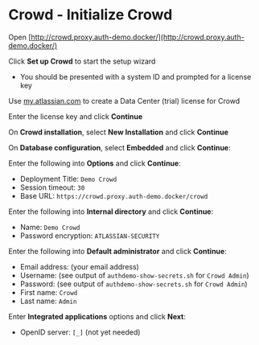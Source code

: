 # Crowd - Initialize Crowd

Open [http://crowd.proxy.auth-demo.docker/](http://crowd.proxy.auth-demo.docker/)

Click **Set up Crowd** to start the setup wizard

* You should be presented with a system ID and prompted for a license key

Use [my.atlassian.com](https://my.atlassian.com/) to create a Data Center (trial) license for Crowd

Enter the license key and click **Continue**

On **Crowd installation**, select **New Installation**  and click **Continue**

On **Database configuration**, select **Embedded** and click **Continue**:

Enter the following into **Options** and click **Continue**:

* Deployment Title: `Demo Crowd`
* Session timeout: `30`
* Base URL: `https://crowd.proxy.auth-demo.docker/crowd`

Enter the following into **Internal directory** and click **Continue**:

* Name: `Demo Crowd`
* Password encryption: `ATLASSIAN-SECURITY`

Enter the following into **Default administrator** and click **Continue**:

* Email address: (your email address)
* Username: (see output of `authdemo-show-secrets.sh` for `Crowd Admin`)
* Password: (see output of `authdemo-show-secrets.sh` for `Crowd Admin`)
* First name: `Crowd`
* Last name: `Admin`

Enter **Integrated applications** options and click **Next**:

* OpenID server: `[_]` (not yet needed)
